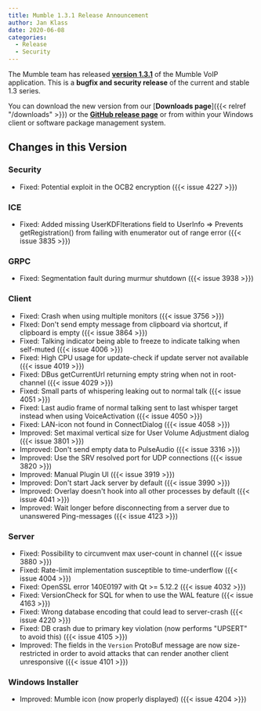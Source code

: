 ```yaml
---
title: Mumble 1.3.1 Release Announcement
author: Jan Klass
date: 2020-06-08
categories:
  - Release
  - Security
---
```

The Mumble team has released [**version 1.3.1**](https://github.com/mumble-voip/mumble/releases/tag/1.3.1) of the Mumble VoIP application. This is a **bugfix and security release** of the current and stable 1.3 series.

You can download the new version from our [**Downloads page**]({{< relref "/downloads" >}}) or the [**GitHub release page**](https://github.com/mumble-voip/mumble/releases/tag/1.3.1) or from within your Windows client or software package management system.

<!--more-->

## Changes in this Version

### Security

* Fixed: Potential exploit in the OCB2 encryption ({{< issue 4227 >}})

### ICE

* Fixed: Added missing UserKDFIterations field to UserInfo  =>  Prevents getRegistration() from failing with enumerator out of range error ({{< issue 3835 >}})

### GRPC

* Fixed: Segmentation fault during murmur shutdown ({{< issue 3938 >}})

### Client

* Fixed: Crash when using multiple monitors ({{< issue 3756 >}})
* FIxed: Don't send empty message from clipboard via shortcut, if clipboard is empty ({{< issue 3864 >}})
* Fixed: Talking indicator being able to freeze to indicate talking when self-muted ({{< issue 4006 >}})
* Fixed: High CPU usage for update-check if update server not available ({{< issue 4019 >}})
* Fixed: DBus getCurrentUrl returning empty string when not in root-channel ({{< issue 4029 >}})
* Fixed: Small parts of whispering leaking out to normal talk ({{< issue 4051 >}})
* Fixed: Last audio frame of normal talking sent to last whisper target instead when using VoiceActivation ({{< issue 4050 >}})
* Fixed: LAN-icon not found in ConnectDialog ({{< issue 4058 >}})
* Improved: Set maximal vertical size for User Volume Adjustment dialog ({{< issue 3801 >}})
* Improved: Don't send empty data to PulseAudio ({{< issue 3316 >}})
* Improved: Use the SRV resolved port for UDP connections ({{< issue 3820 >}})
* Improved: Manual Plugin UI ({{< issue 3919 >}})
* Improved: Don't start Jack server by default ({{< issue 3990 >}})
* Improved: Overlay doesn't hook into all other processes by default ({{< issue 4041 >}})
* Improved: Wait longer before disconnecting from a server due to unanswered Ping-messages ({{< issue 4123 >}})

### Server

* Fixed: Possibility to circumvent max user-count in channel ({{< issue 3880 >}})
* Fixed: Rate-limit implementation susceptible to time-underflow ({{< issue 4004 >}})
* Fixed: OpenSSL error 140E0197 with Qt >= 5.12.2 ({{< issue 4032 >}})
* Fixed: VersionCheck for SQL for when to use the WAL feature ({{< issue 4163 >}})
* Fixed: Wrong database encoding that could lead to server-crash ({{< issue 4220 >}})
* Fixed: DB crash due to primary key violation (now performs "UPSERT" to avoid this) ({{< issue 4105 >}})
* Improved: The fields in the `Version` ProtoBuf message are now size-restricted in order to avoid attacks that can render another client unresponsive ({{< issue 4101 >}})

### Windows Installer

* Improved: Mumble icon (now properly displayed) ({{< issue 4204 >}})
